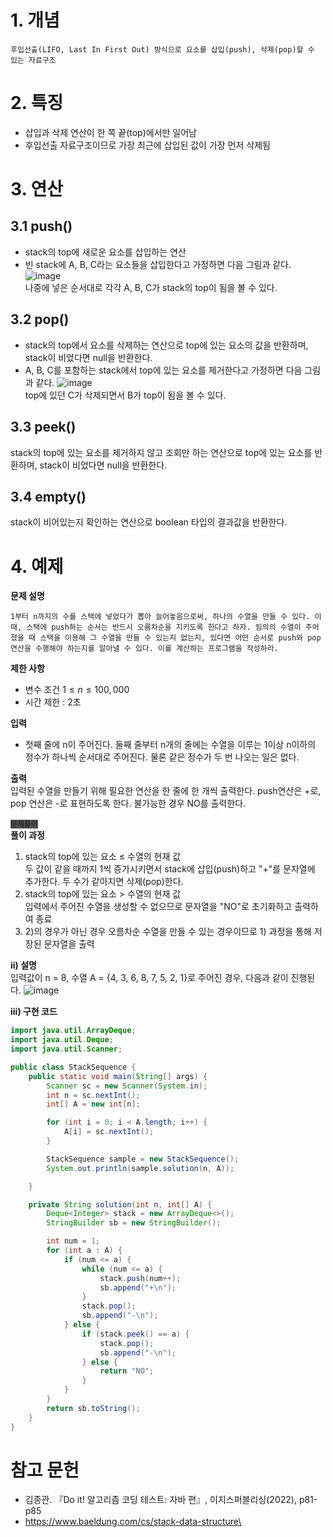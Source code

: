 # 1. 개념
~~~ 
후입선출(LIFO, Last In First Out) 방식으로 요소를 삽입(push), 삭제(pop)할 수 있는 자료구조
~~~
# 2. 특징
- 삽입과 삭제 연산이 한 쪽 끝(top)에서만 일어남
- 후입선출 자료구조이므로 가장 최근에 삽입된 값이 가장 먼저 삭제됨

# 3. 연산
## 3.1 push()
- stack의 top에 새로운 요소를 삽입하는 연산
- 빈 stack에 A, B, C라는 요소들을 삽입한다고 가정하면 다음 그림과 같다.
![image](https://user-images.githubusercontent.com/62678386/196026743-f0c5c8b4-de26-4fca-9437-54d002201e43.png)  
나중에 넣은 순서대로 각각 A, B, C가 stack의 top이 됨을 볼 수 있다.
## 3.2 pop()
- stack의 top에서 요소를 삭제하는 연산으로 top에 있는 요소의 값을 반환하며, stack이 비었다면 null을 반환한다.
- A, B, C를 포함하는 stack에서 top에 있는 요소를 제거한다고 가정하면 다음 그림과 같다.
![image](https://user-images.githubusercontent.com/62678386/196026870-e5310e48-f2d6-4b9a-92ee-0cc81c56273c.png)  
top에 있던 C가 삭제되면서 B가 top이 됨을 볼 수 있다.
## 3.3 peek()
stack의 top에 있는 요소를 제거하지 않고 조회만 하는 연산으로 top에 있는 요소를 반환하며, stack이 비었다면 null을 반환한다.
## 3.4 empty()
stack이 비어있는지 확인하는 연산으로 boolean 타입의 결과값을 반환한다.

# 4. 예제
**문제 설명**
~~~
1부터 n까지의 수를 스택에 넣었다가 뽑아 늘어놓음으로써, 하나의 수열을 만들 수 있다. 이때, 스택에 push하는 순서는 반드시 오름차순을 지키도록 한다고 하자. 임의의 수열이 주어졌을 때 스택을 이용해 그 수열을 만들 수 있는지 없는지, 있다면 어떤 순서로 push와 pop 연산을 수행해야 하는지를 알아낼 수 있다. 이를 계산하는 프로그램을 작성하라.
~~~

**제한 사항**  
- 변수 조건
$1 ≤ n ≤ 100,000$
- 시간 제한 : 2초

**입력**  
- 첫째 줄에 n이 주어진다. 둘째 줄부터 n개의 줄에는 수열을 이루는 1이상 n이하의 정수가 하나씩 순서대로 주어진다. 물론 같은 정수가 두 번 나오는 일은 없다.

**출력**  
입력된 수열을 만들기 위해 필요한 연산을 한 줄에 한 개씩 출력한다. push연산은 +로, pop 연산은 -로 표현하도록 한다. 불가능한 경우 NO를 출력한다.

<code style="background-color:#4D5357;">문제풀이</code>  
**풀이 과정**  
1) stack의 top에 있는 요소 ≤ 수열의 현재 값  
두 값이 같을 때까지 1씩 증가시키면서 stack에 삽입(push)하고 "+"를 문자열에 추가한다. 두 수가 같아지면 삭제(pop)한다.
2) stack의 top에 있는 요소 > 수열의 현재 값  
입력에서 주어진 수열을 생성할 수 없으므로 문자열을 "NO"로 초기화하고 출력하여 종료
3) 2)의 경우가 아닌 경우 오름차순 수열을 만들 수 있는 경우이므로 1) 과정을 통해 저장된 문자열을 출력

**ii) 설명**  
입력값이 n = 8, 수열 A = {4, 3, 6, 8, 7, 5, 2, 1}로 주어진 경우, 다음과 같이 진행된다.
![image](https://user-images.githubusercontent.com/62678386/196030178-4b6aa790-3ff3-44a3-bf21-09ef91c76294.png)

**iii) 구현 코드**  

```java
import java.util.ArrayDeque;
import java.util.Deque;
import java.util.Scanner;

public class StackSequence {
    public static void main(String[] args) {
        Scanner sc = new Scanner(System.in);
        int n = sc.nextInt();
        int[] A = new int[n];

        for (int i = 0; i < A.length; i++) {
            A[i] = sc.nextInt();
        }

        StackSequence sample = new StackSequence();
        System.out.println(sample.solution(n, A));

    }

    private String solution(int n, int[] A) {
        Deque<Integer> stack = new ArrayDeque<>();
        StringBuilder sb = new StringBuilder();

        int num = 1;
        for (int a : A) {
            if (num <= a) {
                while (num <= a) {
                    stack.push(num++);
                    sb.append("+\n");
                }
                stack.pop();
                sb.append("-\n");
            } else {
                if (stack.peek() == a) {
                    stack.pop();
                    sb.append("-\n");
                } else {
                    return "NO";
                }
            }
        }
        return sb.toString();
    }
}
```

# 참고 문헌
- 김종관. 『Do it! 알고리즘 코딩 테스트: 자바 편』, 이지스퍼블리싱(2022), p81-p85
- https://www.baeldung.com/cs/stack-data-structure\